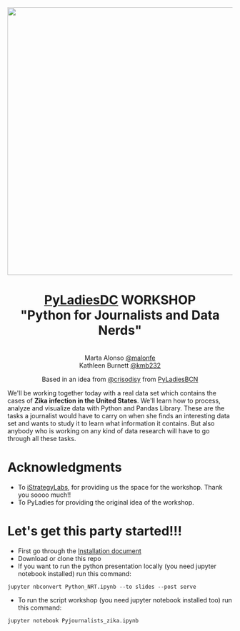 <center>

<img src="https://raw.githubusercontent.com/pyladies-bcn/pyladies_latex_template/master/pyladies.png" WIDTH=600> 

<h1>
<a href="https://www.meetup.com/dc-pyladies/">PyLadiesDC</a> WORKSHOP<br>
"Python for Journalists and Data Nerds"<br>
</h1>

<dl>
<dt><br></dt>
<dt>Marta Alonso <a href="https://twitter.com/malonfe">@malonfe</a></dt>
<dt>Kathleen Burnett <a href="https://twitter.com/kmb232">@kmb232</a></dt>
</dl> 
Based in an idea from <a href="https://twitter.com/crisodisy">@crisodisy</a> from <a href="http://www.meetup.com/PyLadies-BCN/">PyLadiesBCN</a>

</center>

We'll be working together today with a real data set which contains the cases of **Zika infection in the United States**. We'll learn how to process, analyze and visualize data with Python and Pandas Library. These are the tasks a journalist would have to carry on when she finds an interesting data set and wants to study it to learn what information it contains. But also anybody who is working on any kind of data research will have to go through all these tasks.

# Acknowledgments

* To [iStrategyLabs](https://isl.co/), for providing us the space for the workshop. Thank you soooo much!!
* To PyLadies for providing the original idea of the workshop.

# Let's get this party started!!!
* First go through the [Installation document](Installation.md)
* Download or clone this repo
* If you want to run the python presentation locally (you need jupyter notebook installed) run this command:
```
jupyter nbconvert Python_NRT.ipynb --to slides --post serve
```
* To run the script workshop (you need jupyter notebook installed too) run this command:
```
jupyter notebook Pyjournalists_zika.ipynb
```